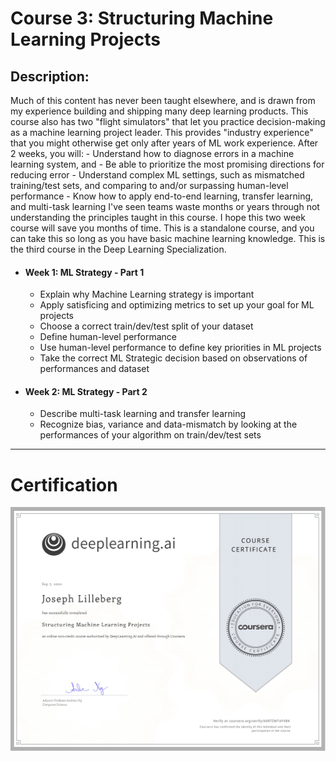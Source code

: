 # Course 3: Structuring Machine Learning Projects

## Description:
Much of this content has never been taught elsewhere, and is drawn from my experience building and shipping many deep learning products. This course also has two "flight simulators" that let you practice decision-making as a machine learning project leader. This provides "industry experience" that you might otherwise get only after years of ML work experience. After 2 weeks, you will: - Understand how to diagnose errors in a machine learning system, and - Be able to prioritize the most promising directions for reducing error - Understand complex ML settings, such as mismatched training/test sets, and comparing to and/or surpassing human-level performance - Know how to apply end-to-end learning, transfer learning, and multi-task learning I've seen teams waste months or years through not understanding the principles taught in this course. I hope this two week course will save you months of time. This is a standalone course, and you can take this so long as you have basic machine learning knowledge. This is the third course in the Deep Learning Specialization.

- #### Week 1: ML Strategy - Part 1
	- Explain why Machine Learning strategy is important
	- Apply satisficing and optimizing metrics to set up your goal for ML projects
	- Choose a correct train/dev/test split of your dataset
	- Define human-level performance
	- Use human-level performance to define key priorities in ML projects
	- Take the correct ML Strategic decision based on observations of performances and dataset
- #### Week 2: ML Strategy - Part 2
	- Describe multi-task learning and transfer learning
	- Recognize bias, variance and data-mismatch by looking at the performances of your algorithm on train/dev/test sets

---

# Certification
<p align="center">
  <img src="../Deep Learning Certification Images/Courses/Structuring_Machine_Learning_Projects.jpg" | width=800 />
</p>

